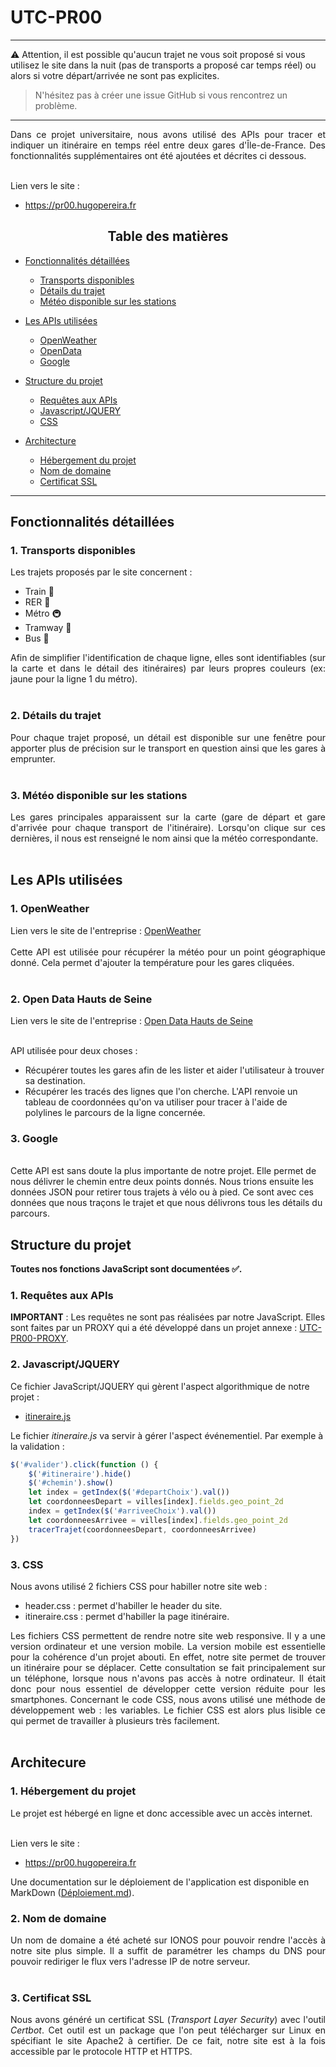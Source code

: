 # UTC-PR00
___
⚠️ Attention, il est possible qu'aucun trajet ne vous soit proposé si vous utilisez le site dans la nuit (pas de transports a proposé car temps réel) ou alors si votre départ/arrivée ne sont pas explicites.
> N'hésitez pas à créer une issue GitHub si vous rencontrez un problème.
___
<div align="justify">
	Dans ce projet universitaire, nous avons utilisé des APIs pour tracer et indiquer un itinéraire en temps réel entre deux gares d'Île-de-France. Des fonctionnalités supplémentaires ont été ajoutées et décrites ci dessous.
</div>
<br>

Lien vers le site :
- https://pr00.hugopereira.fr

## <center>Table des matières</center>

* [Fonctionnalités détaillées](#chapter1)
  * [Transports disponibles](#section1_1)
  * [Détails du trajet](#section1_2)
  * [Météo disponible sur les stations](#section1_3)

* [Les APIs utilisées](#chapter2)
    * [OpenWeather](#section2_1)
    * [OpenData](#section2_2)
    * [Google](#section2_3)

* [Structure du projet](#chapter3)
    * [Requêtes aux APIs](#section3_1)
    * [Javascript/JQUERY](#section3_2)
    * [CSS](#section3_3)

* [Architecture](#chapter4)
    * [Hébergement du projet](#section4_1)
    * [Nom de domaine](#section4_2)
    * [Certificat SSL](#section4_3)
___
## Fonctionnalités détaillées <a class="anchor" id="chapter1"></a>

### 1. Transports disponibles <a class="anchor" id="section1_1"></a>
Les trajets proposés par le site concernent :
- Train 🚅
- RER 🚈
- Métro 🚇
- Tramway 🚃
- Bus 🚎
<div align="justify">
Afin de simplifier l'identification de chaque ligne, elles sont identifiables (sur la carte et dans le détail des itinéraires) par leurs propres couleurs (ex: jaune pour la ligne 1 du métro).
</div>
<br>

### 2. Détails du trajet <a class="anchor" id="section1_2"></a>
<div align="justify">
Pour chaque trajet proposé, un détail est disponible sur une fenêtre pour apporter plus de précision sur le transport en question ainsi que les gares à emprunter.
</div>
<br>

### 3. Météo disponible sur les stations <a class="anchor" id="section1_3"></a>
<div align="justify">
Les gares principales apparaissent sur la carte (gare de départ et gare d'arrivée pour chaque transport de l'itinéraire). Lorsqu'on clique sur ces dernières, il nous est renseigné le nom ainsi que la météo correspondante.
</div>
<br>

## Les APIs utilisées <a class="anchor" id="chapter2"></a>

### 1. OpenWeather <a class="anchor" id="section2_1"></a>
<div align="justify">
Lien vers le site de l'entreprise : <a href="https://openweathermap.org/api">OpenWeather</a>
<br><br>
Cette API est utilisée pour récupérer la météo pour un point géographique donné. Cela permet d'ajouter la température pour les gares cliquées.
</div>
<br>

### 2. Open Data Hauts de Seine <a class="anchor" id="section2_2"></a>
<div align="justify">
Lien vers le site de l'entreprise : <a href="https://opendata.hauts-de-seine.fr/">Open Data Hauts de Seine</a>
</div>
<br>

API utilisée pour deux choses :
- Récupérer toutes les gares afin de les lister et aider l'utilisateur à trouver sa destination.
- Récupérer les tracés des lignes que l'on cherche. L'API renvoie un tableau de coordonnées qu'on va utiliser pour tracer à l'aide de polylines le parcours de la ligne concernée.

### 3. Google <a class="anchor" id="section2_3"></a>
<br>
Cette API est sans doute la plus importante de notre projet. Elle permet de nous délivrer le chemin entre deux points donnés. Nous trions ensuite les données JSON pour retirer tous trajets à vélo ou à pied. Ce sont avec ces données que nous traçons le trajet et que nous délivrons tous les détails du parcours.
<br>

## Structure du projet <a class="anchor" id="chapter3"></a>

**Toutes nos fonctions JavaScript sont documentées ✅.**

### 1. Requêtes aux APIs <a class="anchor" id="section3_1"></a>
**IMPORTANT** : Les requêtes ne sont pas réalisées par notre JavaScript. Elles sont faites par un PROXY qui a été développé dans un projet annexe : [UTC-PR00-PROXY](https://github.com/tigrou23/UTC-PR00-PROXY).

### 2. Javascript/JQUERY <a class="anchor" id="section3_2"></a>
Ce fichier JavaScript/JQUERY qui gèrent l'aspect algorithmique de notre projet :
- [itineraire.js](./src/js/itineraire.js)

Le fichier *itineraire.js* va  servir à gérer l'aspect événementiel. Par exemple à la validation :

```js
$('#valider').click(function () {
    $('#itineraire').hide()
    $('#chemin').show()
    let index = getIndex($('#departChoix').val())
    let coordonneesDepart = villes[index].fields.geo_point_2d
    index = getIndex($('#arriveeChoix').val())
    let coordonneesArrivee = villes[index].fields.geo_point_2d
    tracerTrajet(coordonneesDepart, coordonneesArrivee)
})
```

### 3. CSS <a class="anchor" id="section3_3"></a>
<div align="justify">
Nous avons utilisé 2 fichiers CSS pour habiller notre site web :<br>
<ul>
	<li>header.css : permet d'habiller le header du site.
	<li>itineraire.css : permet d'habiller la page itinéraire.
</ul>
Les fichiers CSS permettent de rendre notre site web responsive. Il y a une version ordinateur et une version mobile. La version mobile est essentielle pour la cohérence d'un projet abouti. En effet, notre site permet de trouver un itinéraire pour se déplacer. Cette consultation se fait principalement sur un téléphone, lorsque nous n'avons pas accès à notre ordinateur. Il était donc pour nous essentiel de développer cette version réduite pour les smartphones. Concernant le code CSS, nous avons utilisé une méthode de développement web : les variables. 
Le fichier CSS est alors plus lisible ce qui permet de travailler à plusieurs très facilement.
</div>
<br>

## Architecure <a class="anchor" id="chapter4"></a>

### 1. Hébergement du projet <a class="anchor" id="section4_1"></a>
<div align="justify">
Le projet est hébergé en ligne et donc accessible avec un accès internet. 
</div>
<br>

Lien vers le site :
- https://pr00.hugopereira.fr

Une documentation sur le déploiement de l'application est disponible en MarkDown ([Déploiement.md](doc/deploiement-serveur.md)).

### 2. Nom de domaine <a class="anchor" id="section4_2"></a>
<div align="justify">
Un nom de domaine a été acheté sur IONOS pour pouvoir rendre l'accès à notre site plus simple. Il a suffit de paramétrer les champs du DNS pour pouvoir rediriger le flux vers l'adresse IP de notre serveur.
</div>
<br>

### 3. Certificat SSL <a class="anchor" id="section4_3"></a>
<div align="justify">
Nous avons généré un certificat SSL (<i>Transport Layer Security</i>) avec l'outil <i>Certbot</i>. Cet outil est un package que l'on peut télécharger sur Linux en spécifiant le site Apache2 à certifier. De ce fait, notre site est à la fois accessible par le protocole HTTP et HTTPS.
</div>
<br>